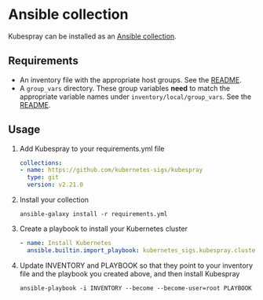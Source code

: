 # Ansible collection

Kubespray can be installed as an [Ansible collection](https://docs.ansible.com/ansible/latest/user_guide/collections_using.html).

## Requirements

- An inventory file with the appropriate host groups. See the [README](../README.md#usage).
- A `group_vars` directory. These group variables **need** to match the appropriate variable names under `inventory/local/group_vars`. See the [README](../README.md#usage).

## Usage

1. Add Kubespray to your requirements.yml file

   ```yaml
   collections:
   - name: https://github.com/kubernetes-sigs/kubespray
     type: git
     version: v2.21.0
   ```

2. Install your collection

   ```ShellSession
   ansible-galaxy install -r requirements.yml
   ```

3. Create a playbook to install your Kubernetes cluster

   ```yaml
   - name: Install Kubernetes
     ansible.builtin.import_playbook: kubernetes_sigs.kubespray.cluster
   ```

4. Update INVENTORY and PLAYBOOK so that they point to your inventory file and the playbook you created above, and then install Kubespray

   ```ShellSession
   ansible-playbook -i INVENTORY --become --become-user=root PLAYBOOK
   ```
